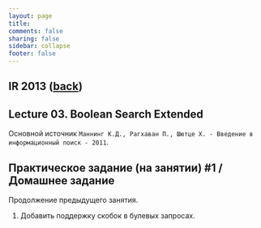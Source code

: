 ```yaml
---                                                                                                                     
layout: page                                                                                                            
title:                                                                                   
comments: false                                                                                                         
sharing: false                                                                                                          
sidebar: collapse                                                                                                       
footer: false                                                                                                           
---                                                                                                                     
```

## IR 2013 ([back](index.html))                                            
## Lecture 03. Boolean Search Extended

Основной источник `Маннинг К.Д., Рагхаван П., Шютце Х. - Введение в информационный поиск - 2011`.                                                                                      

## Практическое задание (на занятии) #1 / Домашнее задание

Продолжение предыдущего занятия.

1. Добавить поддержку скобок в булевых запросах.

